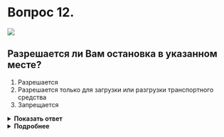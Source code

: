 # Вопрос 12.

![](https://s.drom.ru/i24228/pdd/tickets/2016/1543884997.jpg)

## Разрешается ли Вам остановка в указанном месте?

1. Разрешается
2. Разрешается только для загрузки или разгрузки транспортного средства
3. Запрещается

<details>
<summary><b>Показать ответ</b></summary>
Правильный ответ: 3
</details>
<details>
<summary><b>Подробнее</b></summary>
Левая полоса на дороге, обозначенной знаком 5.11.2 «Дорога с полосой для велосипедистов», согласно разметке 1.23.3 отведена для движения велосипедистов, мопедов и лиц, использующих средства индивидуальной мобильности, навстречу общему потоку ТС. Другим ТС движение по данной полосе и остановка на ней запрещается.
(Пункты 9.9, 12.4 ПДД)
</details>